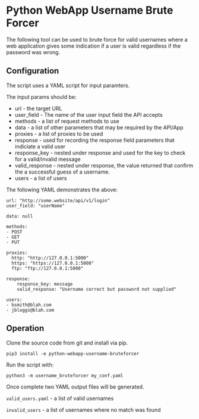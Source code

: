 
# Python WebApp Username Brute Forcer


The following tool can be used to brute force for valid usernames
where a web application gives some indication if a user is valid
regardless if the password was wrong.

## Configuration

The script uses a YAML script for input paramters.

The input params should be:

* url - the target URL
* user_field - The name of the user input field the API accepts
* methods - a list of request methods to use
* data - a list of other parameters that may be required by the API/App
* proxies - a list of proxies to be used
* response - used for recording the response field parameters that indiciate a valid user
* response_key - nested under response and used for the key to check for a valid/invalid message
* valid_response - nested under response, the value returned that confirm the a successful guess of a username.
* users - a list of users

The following YAML demonstrates the above:

```
url: "http://some.website/api/v1/login"
user_field: "userName"

data: null

methods:
- POST
- GET
- PUT

proxies:
  http: "http://127.0.0.1:5000"
  https: "https://127.0.0.1:5000"
  ftp: "ftp://127.0.0.1:5000"

response:
    response_key: message
    valid_response: "Username correct but password not supplied"

users:
- bsmith@blah.com
- jbloggs@blah.com

```


## Operation

Clone the source code from git and install via pip.

```
pip3 install -e python-webapp-username-bruteforcer
```

Run the script with:

```
python3 -m username_bruteforcer my_conf.yaml
```


Once complete two YAML output files will be generated.

`valid_users.yaml` - a list of valid usernames

`invalid_users` - a list of usernames where no match was found
